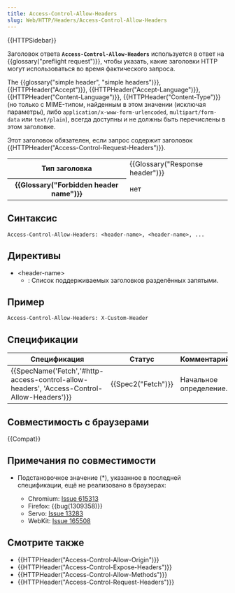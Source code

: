 ```yaml
---
title: Access-Control-Allow-Headers
slug: Web/HTTP/Headers/Access-Control-Allow-Headers
---
```


{{HTTPSidebar}}

Заголовок ответа **`Access-Control-Allow-Headers`** используется в ответ на {{glossary("preflight request")}}, чтобы указать, какие заголовки HTTP могут использоваться во время фактического запроса.

The {{glossary("simple header", "simple headers")}}, {{HTTPHeader("Accept")}}, {{HTTPHeader("Accept-Language")}}, {{HTTPHeader("Content-Language")}}, {{HTTPHeader("Content-Type")}} (но только с MIME-типом, найденным в этом значении (исключая параметры), либо `application/x-www-form-urlencoded`, `multipart/form-data` или `text/plain`), всегда доступны и не должны быть перечислены в этом заголовке.

Этот заголовок обязателен, если запрос содержит заголовок {{HTTPHeader("Access-Control-Request-Headers")}}.

<table class="properties">
  <tbody>
    <tr>
      <th scope="row">Тип заголовка</th>
      <td>{{Glossary("Response header")}}</td>
    </tr>
    <tr>
      <th scope="row">{{Glossary("Forbidden header name")}}</th>
      <td>нет</td>
    </tr>
  </tbody>
</table>

## Синтаксис

```
Access-Control-Allow-Headers: <header-name>, <header-name>, ...
```

## Директивы

- \<header-name>
  - : Список поддерживаемых заголовков разделённых запятыми.

## Пример

```
Access-Control-Allow-Headers: X-Custom-Header
```

## Спецификации

| Спецификация                                                                               | Статус             | Комментарий            |
| ------------------------------------------------------------------------------------------ | ------------------ | ---------------------- |
| {{SpecName('Fetch','#http-access-control-allow-headers', 'Access-Control-Allow-Headers')}} | {{Spec2("Fetch")}} | Начальное определение. |

## Совместимость с браузерами

{{Compat}}

## Примечания по совместимости

- Подстановочное значение (\*), указанное в последней спецификации, ещё не реализовано в браузерах:

  - Chromium: [Issue 615313](https://bugs.chromium.org/p/chromium/issues/detail?id=615313)
  - Firefox: {{bug(1309358)}}
  - Servo: [Issue 13283](https://github.com/servo/servo/issues/13283)
  - WebKit: [Issue 165508](https://bugs.webkit.org/show_bug.cgi?id=165508)

## Смотрите также

- {{HTTPHeader("Access-Control-Allow-Origin")}}
- {{HTTPHeader("Access-Control-Expose-Headers")}}
- {{HTTPHeader("Access-Control-Allow-Methods")}}
- {{HTTPHeader("Access-Control-Request-Headers")}}
